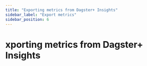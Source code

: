 ```yaml
---
title: "Exporting metrics from Dagster+ Insights"
sidebar_label: "Export metrics"
sidebar_position: 6
---
```


# xporting metrics from Dagster+ Insights